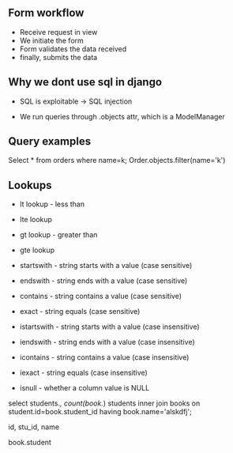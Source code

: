 ## Form workflow 
- Receive request in view
- We initiate the form
- Form validates the data received
- finally, submits the data

## Why we dont use sql in django
- SQL is exploitable -> SQL injection


- We run queries through .objects attr, which is a ModelManager

## Query examples
Select * from orders where name=k;
Order.objects.filter(name='k')

## Lookups
- lt lookup - less than
- lte lookup
- gt lookup - greater than
- gte lookup

- startswith - string starts with a value (case sensitive)
- endswith - string ends with a value (case sensitive)
- contains - string contains a value (case sensitive)
- exact - string equals (case sensitive)
- istartswith - string starts with a value (case insensitive)
- iendswith - string ends with a value (case insensitive)
- icontains - string contains a value (case insensitive)
- iexact - string equals (case insensitive)

- isnull - whether a column value is NULL

select students.*, count(book.*) students inner join books on student.id=book.student_id having book.name='alskdfj';

id, stu_id, name

book.student
